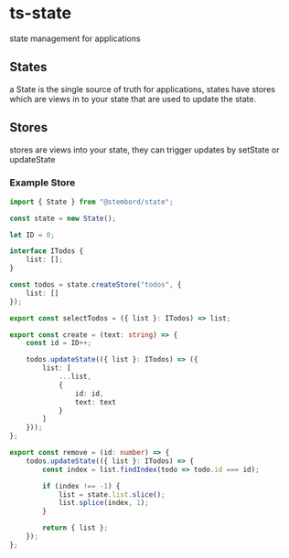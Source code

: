 # ts-state

state management for applications

## States

a State is the single source of truth for applications, states have stores which are views in to your state that are used to update the state.

## Stores

stores are views into your state, they can trigger updates by setState or updateState

### Example Store

```typescript
import { State } from "@stembord/state";

const state = new State();

let ID = 0;

interface ITodos {
    list: [];
}

const todos = state.createStore("todos", {
    list: []
});

export const selectTodos = ({ list }: ITodos) => list;

export const create = (text: string) => {
    const id = ID++;

    todos.updateState(({ list }: ITodos) => ({
        list: [
            ...list,
            {
                id: id,
                text: text
            }
        ]
    }));
};

export const remove = (id: number) => {
    todos.updateState(({ list }: ITodos) => {
        const index = list.findIndex(todo => todo.id === id);

        if (index !== -1) {
            list = state.list.slice();
            list.splice(index, 1);
        }

        return { list };
    });
};
```
